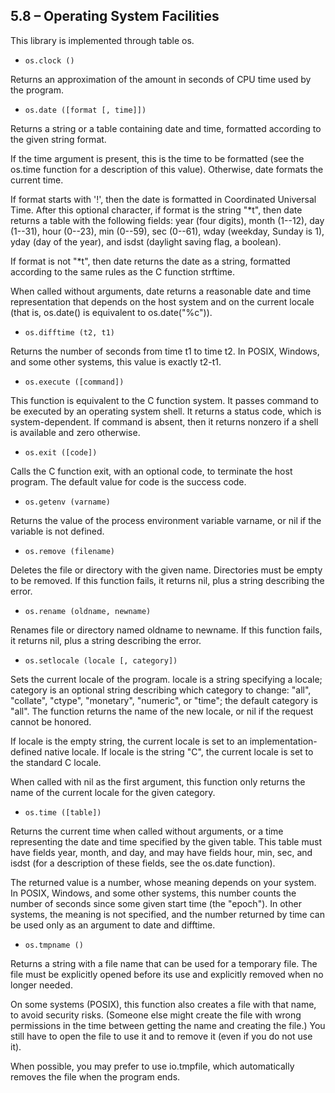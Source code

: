 
## 5.8 – Operating System Facilities

This library is implemented through table os.

* `os.clock ()`

Returns an approximation of the amount in seconds of CPU time used by the program.

* `os.date ([format [, time]])`

Returns a string or a table containing date and time, formatted according to the given string format.

If the time argument is present, this is the time to be formatted (see the os.time function for a description of this value). Otherwise, date formats the current time.

If format starts with '!', then the date is formatted in Coordinated Universal Time. After this optional character, if format is the string "*t", then date returns a table with the following fields: year (four digits), month (1--12), day (1--31), hour (0--23), min (0--59), sec (0--61), wday (weekday, Sunday is 1), yday (day of the year), and isdst (daylight saving flag, a boolean).

If format is not "*t", then date returns the date as a string, formatted according to the same rules as the C function strftime.

When called without arguments, date returns a reasonable date and time representation that depends on the host system and on the current locale (that is, os.date() is equivalent to os.date("%c")).

* `os.difftime (t2, t1)`

Returns the number of seconds from time t1 to time t2. In POSIX, Windows, and some other systems, this value is exactly t2-t1.

* `os.execute ([command])`

This function is equivalent to the C function system. It passes command to be executed by an operating system shell. It returns a status code, which is system-dependent. If command is absent, then it returns nonzero if a shell is available and zero otherwise.

* `os.exit ([code])`

Calls the C function exit, with an optional code, to terminate the host program. The default value for code is the success code.

* `os.getenv (varname)`

Returns the value of the process environment variable varname, or nil if the variable is not defined.

* `os.remove (filename)`

Deletes the file or directory with the given name. Directories must be empty to be removed. If this function fails, it returns nil, plus a string describing the error.

* `os.rename (oldname, newname)`

Renames file or directory named oldname to newname. If this function fails, it returns nil, plus a string describing the error.

* `os.setlocale (locale [, category])`

Sets the current locale of the program. locale is a string specifying a locale; category is an optional string describing which category to change: "all", "collate", "ctype", "monetary", "numeric", or "time"; the default category is "all". The function returns the name of the new locale, or nil if the request cannot be honored.

If locale is the empty string, the current locale is set to an implementation-defined native locale. If locale is the string "C", the current locale is set to the standard C locale.

When called with nil as the first argument, this function only returns the name of the current locale for the given category.

* `os.time ([table])`

Returns the current time when called without arguments, or a time representing the date and time specified by the given table. This table must have fields year, month, and day, and may have fields hour, min, sec, and isdst (for a description of these fields, see the os.date function).

The returned value is a number, whose meaning depends on your system. In POSIX, Windows, and some other systems, this number counts the number of seconds since some given start time (the "epoch"). In other systems, the meaning is not specified, and the number returned by time can be used only as an argument to date and difftime.

* `os.tmpname ()`

Returns a string with a file name that can be used for a temporary file. The file must be explicitly opened before its use and explicitly removed when no longer needed.

On some systems (POSIX), this function also creates a file with that name, to avoid security risks. (Someone else might create the file with wrong permissions in the time between getting the name and creating the file.) You still have to open the file to use it and to remove it (even if you do not use it).

When possible, you may prefer to use io.tmpfile, which automatically removes the file when the program ends.

